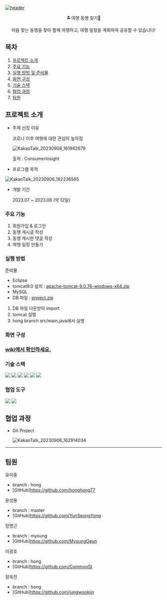 [![header](https://capsule-render.vercel.app/api?type=waving&color=auto&height=200&text=여행%20동행%20프로젝트)](https://capsule-render.vercel.app/api?type=waving&color=auto&height=200&text=여행%20동행%20프로젝트)


<p align='center'> 🏝️여행 동행 찾기👬
<p align='center'> 마음 맞는 동행을 찾아 함께 여행하고, 여행 일정을 계획하여 공유할 수 있습니다!




## 목차
1. [프로젝트 소개](#프로젝트-소개)
2. [주요 기능](#주요-기능)
3. [실행 방법 및 준비물](#실행-방법)
4. [화면 구성](#화면-구성)
5. [기술 스택](#기술-스택)
6. [협업 과정](#협업-과정)
7. [팀원](#팀원)



## 프로젝트 소개
- 주제 선정 이유
  
  코로나 이후 여행에 대한 관심이 높아짐
  
  ![KakaoTalk_20230906_161942679](https://github.com/honghong77/TravelAndFindPartners/assets/134483747/9126dc66-5cf8-4239-a3d0-3a7916ad25ba)

  출처 : ConsumerInsight
  
- 프로그램 목적
  
![KakaoTalk_20230906_182236565](https://github.com/MyoungGeun/TravelAndFindPartners/assets/134483532/22ba2661-a4ec-4a19-8671-70d8fb4712d2)


- 개발 기간

  2023.07 ~ 2023.08 (약 12일)
  
### 주요 기능
1. 회원가입 & 로그인
2. 동행 게시글 작성
3. 동행 게시판 댓글 작성
4. 여행 일정 만들기


### 실행 방법
준비물
- Eclipse 
- tomcat9.0 설치 : [apache-tomcat-9.0.76-windows-x64.zip](https://github.com/MyoungGeun/TravelAndFindPartners/files/12535667/apache-tomcat-9.0.76-windows-x64.zip)
- MySQL
- DB 파일 : [project.zip](https://github.com/MyoungGeun/TravelAndFindPartners/files/12535626/project.zip)

1. DB 파일 다운받아 import 
2. tomcat 실행
3. hong branch src/main.java에서 실행

### 화면 구성
### <a href="https://github.com/MyoungGeun/TravelAndFindPartners/wiki/%ED%99%94%EB%A9%B4-%EA%B5%AC%EC%84%B1#%EB%AA%A9%EC%B0%A8">wiki에서 확인하세요.</a>

### 기술 스택
  <img src="https://img.shields.io/badge/java-007396?style=for-the-badge&logo=java&logoColor=white"> <img src="https://img.shields.io/badge/html5-E34F26?style=for-the-badge&logo=html5&logoColor=white">  <img src="https://img.shields.io/badge/css-1572B6?style=for-the-badge&logo=css3&logoColor=white"> <img src="https://img.shields.io/badge/javascript-F7DF1E?style=for-the-badge&logo=javascript&logoColor=black">   <img src="https://img.shields.io/badge/mysql-4479A1?style=for-the-badge&logo=mysql&logoColor=white"> <img src="https://img.shields.io/badge/bootstrap-7952B3?style=for-the-badge&logo=bootstrap&logoColor=white">    
### 협업 도구  
<img src="https://img.shields.io/badge/github-181717?style=for-the-badge&logo=github&logoColor=white"> <img src="https://img.shields.io/badge/git-F05032?style=for-the-badge&logo=git&logoColor=white">


## 협업 과정
- Git Project
  
  ![KakaoTalk_20230906_162914034](https://github.com/honghong77/TravelAndFindPartners/assets/134483747/02be8ec7-2e95-4c40-a4c6-22b287ac1410)
---

## 팀원

유미홍
- branch : hong
- [GitHub]https://github.com/honghong77

윤성용
- branch : master
- [GitHub]https://github.com/YunSeongYong

장명근
- branch : myoung
- [GitHub]https://github.com/MyoungGeun

이광호
- branch : hong
- [GitHub]https://github.com/CommonSt

정욱진
- branch : hong
- [GitHub]https://github.com/jungwookjin


